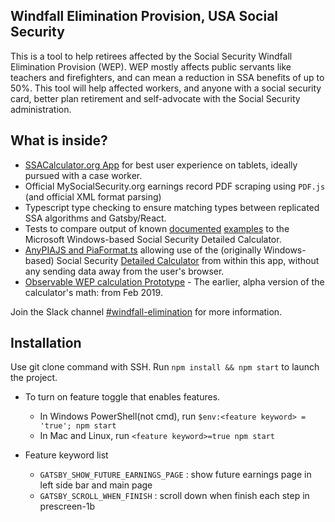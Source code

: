 ## Windfall Elimination Provision, USA Social Security

This is a tool to help retirees affected by the Social Security Windfall Elimination Provision (WEP). WEP mostly affects public servants like teachers and firefighters, and can mean a reduction in SSA benefits of up to 50%. This tool will help affected workers, and anyone with a social security card, better plan retirement and self-advocate with the Social Security administration.

## What is inside?
* [SSACalculator.org App](https://ssacalculator.org) for best user experience on tablets, ideally pursued with a case worker.
* Official MySocialSecurity.org earnings record PDF scraping using `PDF.js` (and official XML format parsing)
* Typescript type checking to ensure matching types between replicated SSA algorithms and Gatsby/React.
* Tests to compare output of known [documented](http://thadk.net/anypiamac-docs/html/) [examples](http://thadk.net/anypiamac-docs/) to the Microsoft Windows-based Social Security Detailed Calculator.
* [AnyPIAJS and PiaFormat.ts](https://github.com/codeforboston/windfall-elimination/tree/develop/src/library/pia) allowing use of the (originally Windows-based) Social Security [Detailed Calculator](https://ssa.gov/OACT/anypia/anypia.html) from within this app, without any sending data away from the user's browser.
* [Observable WEP calculation Prototype](https://observablehq.com/@thadk/windfall-awareness-notebook-prototype) - The earlier, alpha version of the calculator's math: from Feb 2019.

Join the Slack channel [#windfall-elimination](https://www.codeforboston.org/) for more information.

## Installation

Use git clone command with SSH.
Run `npm install && npm start` to launch the project.

- To turn on feature toggle that enables features.  
   - In Windows PowerShell(not cmd), run `$env:<feature keyword> = 'true'; npm start` 
   - In Mac and Linux, run `<feature keyword>=true npm start`

- Feature keyword list
   - `GATSBY_SHOW_FUTURE_EARNINGS_PAGE` : show future earnings page in left side bar and main page
   - `GATSBY_SCROLL_WHEN_FINISH` : scroll down when finish each step in prescreen-1b
